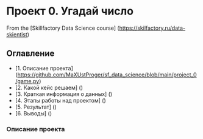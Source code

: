 # Проект 0. Угадай число
From the [Skillfactory Data Science course] (https://skilfactory.ru/data-skientist)
## Оглавление
* [1. Описание проекта] (https://github.com/MaXUstProger/sf_data_science/blob/main/project_0/game.py)
* [2. Какой кейс решаем] ()
* [3. Краткая информация о данных] ()
* [4. Этапы работы над проектом] ()
* [5. Результат] ()
* [6. Выводы] ()
### Описание проекта